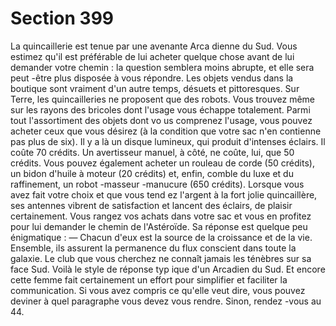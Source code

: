 # Section 399

La quincaillerie est tenue par une avenante Arca dienne du Sud.
Vous estimez qu'il est préférable de lui acheter quelque chose
avant de lui demander votre chemin : la question semblera
moins abrupte, et elle sera peut -être plus disposée à vous
répondre.
Les objets vendus dans  la boutique sont vraiment d'un autre
temps, désuets et pittoresques. Sur Terre, les quincailleries ne
proposent que des robots. Vous trouvez même sur les rayons des
bricoles dont l'usage vous échappe totalement. Parmi tout
l'assortiment des objets dont vo us comprenez l'usage, vous
pouvez acheter ceux que vous désirez (à la condition que votre
sac n'en contienne pas plus de six). Il y a là un disque lumineux,
qui produit d'intenses éclairs. Il coûte 70 crédits. Un avertisseur
manuel, à côté, ne coûte, lui, que 50 crédits. Vous pouvez
également acheter un rouleau de corde (50 crédits), un bidon
d'huile à moteur (20 crédits) et, enfin, comble du luxe et du
raffinement, un robot -masseur -manucure (650 crédits). Lorsque
vous avez fait votre choix et que vous tend ez l'argent à la fort jolie
quincaillère, ses antennes vibrent de satisfaction et lancent des
éclairs, de plaisir certainement. Vous rangez vos achats dans
votre sac et vous en profitez pour lui demander le chemin de
l'Astéroïde. Sa réponse est quelque peu  énigmatique :
— Chacun d'eux est la source de la croissance et de la vie.
Ensemble, ils assurent la permanence du flux conscient dans
toute la galaxie. Le club que vous cherchez ne connaît jamais les
ténèbres sur sa face Sud.
Voilà le style de réponse typ ique d'un Arcadien du Sud. Et encore
cette femme fait certainement un effort pour simplifier et
faciliter la communication. Si vous avez compris ce qu'elle veut
dire, vous pouvez deviner à quel paragraphe vous devez vous
rendre. Sinon, rendez -vous au 44.
